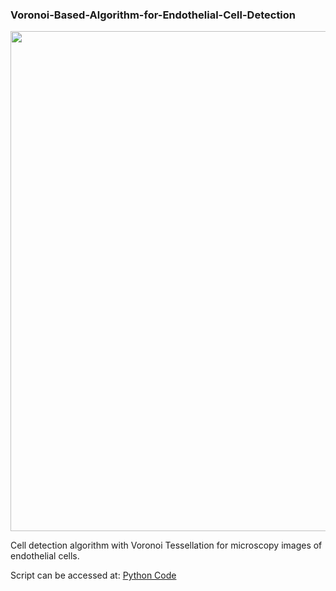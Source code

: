 ### Voronoi-Based-Algorithm-for-Endothelial-Cell-Detection

<img src="https://user-images.githubusercontent.com/84601359/205454653-d680c728-fed1-4306-b62f-b06d650b229c.png" width="800"/>


Cell detection algorithm with Voronoi Tessellation for microscopy images of endothelial cells.

Script can be accessed at: [Python Code](https://github.com/cviorel96/Voronoi-Based-Algorithm-for-Endothelial-Cell-Detection/blob/main/VoronoiFinal.py)
